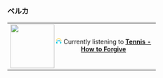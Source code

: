 ### ベルカ
<table><tr><td>
    
<a href="https://www.youtube.com/results?search_query=Tennis+How+to+Forgive" target="_blank">
    <img align="left" width="100" height="100" src="https:&#x2F;&#x2F;lastfm.freetls.fastly.net&#x2F;i&#x2F;u&#x2F;174s&#x2F;47fbd156883d32518f4360e71bde2384.jpg">
</a>
</br><p align="center"><img height="14" width="14" src="assets/listening.png"> Currently listening to <b><a href="https://www.youtube.com/results?search_query=Tennis+How+to+Forgive" target="_blank">Tennis - How to Forgive</a> </b></p>
</td></tr></table>
